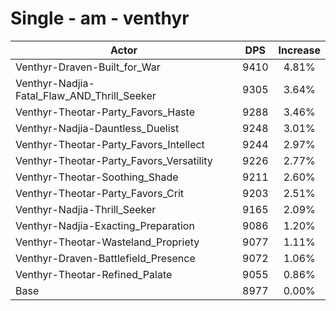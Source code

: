 # Single - am - venthyr
| Actor | DPS | Increase |
|---|:---:|:---:|
|Venthyr-Draven-Built_for_War|9410|4.81%|
|Venthyr-Nadjia-Fatal_Flaw_AND_Thrill_Seeker|9305|3.64%|
|Venthyr-Theotar-Party_Favors_Haste|9288|3.46%|
|Venthyr-Nadjia-Dauntless_Duelist|9248|3.01%|
|Venthyr-Theotar-Party_Favors_Intellect|9244|2.97%|
|Venthyr-Theotar-Party_Favors_Versatility|9226|2.77%|
|Venthyr-Theotar-Soothing_Shade|9211|2.60%|
|Venthyr-Theotar-Party_Favors_Crit|9203|2.51%|
|Venthyr-Nadjia-Thrill_Seeker|9165|2.09%|
|Venthyr-Nadjia-Exacting_Preparation|9086|1.20%|
|Venthyr-Theotar-Wasteland_Propriety|9077|1.11%|
|Venthyr-Draven-Battlefield_Presence|9072|1.06%|
|Venthyr-Theotar-Refined_Palate|9055|0.86%|
|Base|8977|0.00%|
